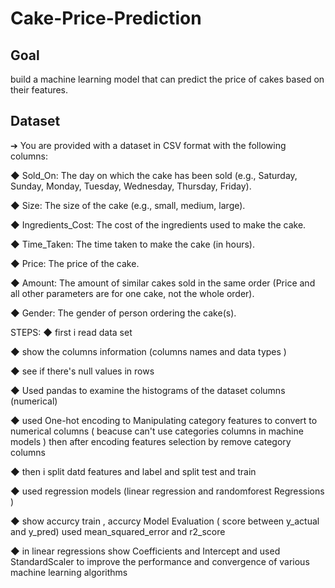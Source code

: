 # Cake-Price-Prediction

## Goal
build a machine learning model that can predict the price of cakes based on their features.

## Dataset
➔ You are provided with a dataset in CSV format with the following columns:

◆ Sold_On: The day on which the cake has been sold (e.g., Saturday, Sunday, Monday, Tuesday, Wednesday, Thursday, Friday).

◆ Size: The size of the cake (e.g., small, medium, large).

◆ Ingredients_Cost: The cost of the ingredients used to make the cake.

◆ Time_Taken: The time taken to make the cake (in hours).

◆ Price: The price of the cake.

◆ Amount: The amount of similar cakes sold in the same order (Price and all other parameters are for one cake, not the whole order).

◆ Gender: The gender of person ordering the cake(s).

STEPS:
◆ first i read data set

◆ show the columns information (columns names and data types )

◆ see if there's null values in rows

◆  Used pandas to examine the histograms of the dataset columns (numerical)

◆  used One-hot encoding to Manipulating category features to convert to numerical columns ( beacuse can't use categories columns in machine models ) then after encoding features selection by remove category columns 

◆ then i split datd features and label and split test and train 

◆ used regression models (linear regression and randomforest Regressions ) 

◆ show accurcy train , accurcy Model Evaluation ( score between y_actual and y_pred) used mean_squared_error and r2_score 

◆ in linear regressions show Coefficients and Intercept and used StandardScaler to improve the performance and convergence of various machine learning algorithms
